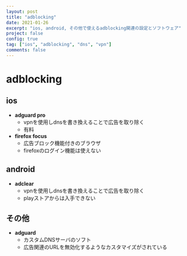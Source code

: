 ```yaml
---
layout: post
title: "adblocking"
date: 2021-01-26
excerpt: "ios, android, その他で使えるadblocking関連の設定とソフトウェア"
project: false
config: true
tag: ["ios", "adblocking", "dns", "vpn"]
comments: false
---
```


# adblocking

## ios
 - **adguard pro**
   - vpnを使用しdnsを書き換えることで広告を取り除く
   - 有料
 - **firefox focus**
   - 広告ブロック機能付きのブラウザ
   - firefoxのログイン機能は使えない

## android
 - **adclear**
   - vpnを使用しdnsを書き換えることで広告を取り除く
   - playストアからは入手できない

## その他
 - **adguard**
   - カスタムDNSサーバのソフト
   - 広告関連のURLを無効化するようなカスタマイズがされている
